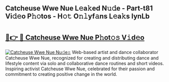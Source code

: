 ## Catcheuse Wwe Nue L𝚎a𝚔ed N𝚞𝚍e - Part-t81 Vi𝚍𝚎o P𝚑𝚘tos - H𝚘𝚝 O𝚗𝚕yf𝚊ns L𝚎a𝚔s IynLb

# <h2><a href="http://kfbcw8w.oniu.top/?m=Catcheuse+Wwe+Nue">🔗👉 🔴 Catcheuse Wwe Nue P𝚑ot𝚘𝚜 V𝚒d𝚎o</a></h2>

[![Catcheuse Wwe Nue Nu𝚍e𝚜](https://i.imgur.com/0qMVB7G.gif)](http://kfbcw8w.oniu.top/?m=Catcheuse+Wwe+Nue)
Web-based artist and dance collaborator Catcheuse Wwe Nue, recognized for creating and distributing dance and lifestyle content via solo and collaborative dance routines and short videos. Inspiring activist Catcheuse Wwe Nue, celebrated for their passion and commitment to creating positive change in the world.  
